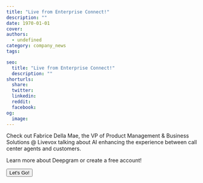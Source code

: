 ```yaml
---
title: "Live from Enterprise Connect!"
description: ""
date: 1970-01-01
cover: 
authors:
  - undefined
category: company_news
tags:

seo:
  title: "Live from Enterprise Connect!"
  description: ""
shorturls:
  share: 
  twitter: 
  linkedin: 
  reddit: 
  facebook: 
og:
  image: 
---
```


Check out Fabrice Della Mae, the VP of Product Management & Business Solutions @ Livevox talking about AI enhancing the experience between call center agents and customers.

Learn more about Deepgram or create a free account!

[<button>Let's Go!</button>](https://www.deepgram.com/)
